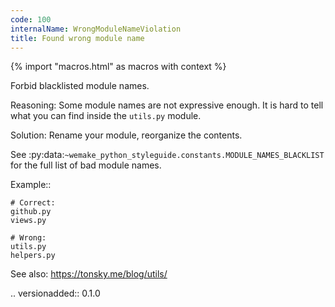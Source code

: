 ```yaml
---
code: 100
internalName: WrongModuleNameViolation
title: Found wrong module name
---
```


{% import "macros.html" as macros with context %}

Forbid blacklisted module names.

Reasoning: Some module names are not expressive enough. It is hard to
tell what you can find inside the `utils.py` module.

Solution: Rename your module, reorganize the contents.

See
:py:data:`~wemake_python_styleguide.constants.MODULE_NAMES_BLACKLIST`
for the full list of bad module names.

Example::

    # Correct:
    github.py
    views.py
    
    # Wrong:
    utils.py
    helpers.py

See also: https://tonsky.me/blog/utils/

.. versionadded:: 0.1.0